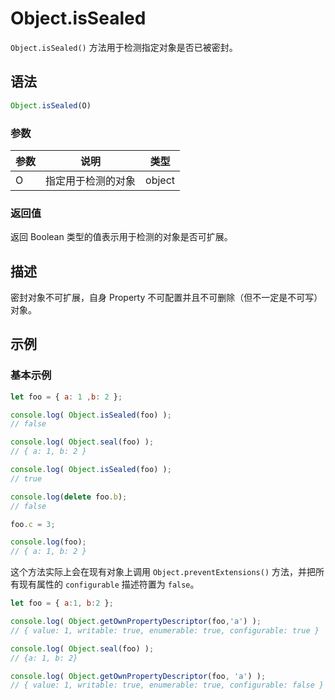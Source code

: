 # Object.isSealed

`Object.isSealed()` 方法用于检测指定对象是否已被密封。

## 语法

```js
Object.isSealed(O)
```

### 参数

| 参数 | 说明               | 类型   |
| ---- | ------------------ | ------ |
| O    | 指定用于检测的对象 | object |

### 返回值

返回 Boolean 类型的值表示用于检测的对象是否可扩展。

## 描述

密封对象不可扩展，自身 Property 不可配置并且不可删除（但不一定是不可写）对象。

## 示例

### 基本示例

```js
let foo = { a: 1 ,b: 2 };

console.log( Object.isSealed(foo) );
// false

console.log( Object.seal(foo) );
// { a: 1, b: 2 }

console.log( Object.isSealed(foo) );
// true

console.log(delete foo.b);
// false

foo.c = 3;

console.log(foo);
// { a: 1, b: 2 }
```

这个方法实际上会在现有对象上调用 `Object.preventExtensions()` 方法，并把所有现有属性的 `configurable` 描述符置为 `false`。

```js
let foo = { a:1, b:2 };

console.log( Object.getOwnPropertyDescriptor(foo,'a') );
// { value: 1, writable: true, enumerable: true, configurable: true }

console.log( Object.seal(foo) );
// {a: 1, b: 2}

console.log( Object.getOwnPropertyDescriptor(foo, 'a') );
// { value: 1, writable: true, enumerable: true, configurable: false }
```